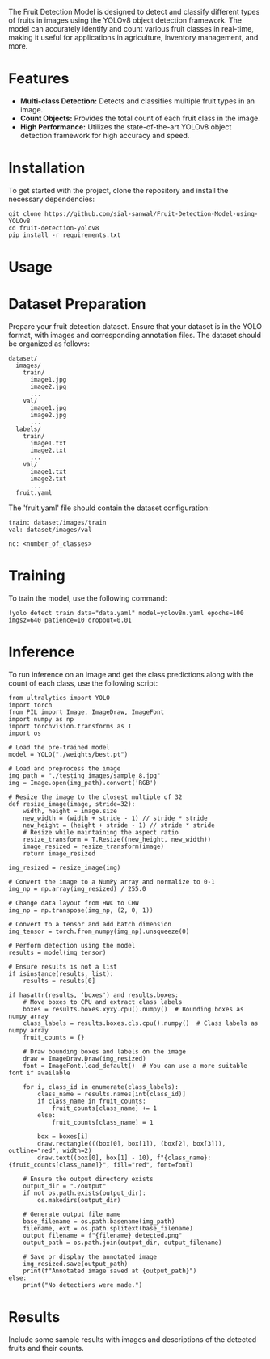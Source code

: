 The Fruit Detection Model is designed to detect and classify different types of fruits in images using the YOLOv8 object detection framework. The model can accurately identify and count various fruit classes in real-time, making it useful for applications in agriculture, inventory management, and more.
# Features
- **Multi-class Detection:** Detects and classifies multiple fruit types in an image.
- **Count Objects:** Provides the total count of each fruit class in the image.
- **High Performance:** Utilizes the state-of-the-art YOLOv8 object detection framework for high accuracy and speed.

# Installation
To get started with the project, clone the repository and install the necessary dependencies:
```
git clone https://github.com/sial-sanwal/Fruit-Detection-Model-using-YOLOv8
cd fruit-detection-yolov8
pip install -r requirements.txt
```
# Usage
# Dataset Preparation
Prepare your fruit detection dataset. Ensure that your dataset is in the YOLO format, with images and corresponding annotation files. The dataset should be organized as follows:
```
dataset/
  images/
    train/
      image1.jpg
      image2.jpg
      ...
    val/
      image1.jpg
      image2.jpg
      ...
  labels/
    train/
      image1.txt
      image2.txt
      ...
    val/
      image1.txt
      image2.txt
      ...
  fruit.yaml

```
The 'fruit.yaml' file should contain the dataset configuration:

```
train: dataset/images/train
val: dataset/images/val

nc: <number_of_classes>
```
# Training
To train the model, use the following command:
```
!yolo detect train data="data.yaml" model=yolov8n.yaml epochs=100 imgsz=640 patience=10 dropout=0.01
```
# Inference
To run inference on an image and get the class predictions along with the count of each class, use the following script:
```
from ultralytics import YOLO
import torch
from PIL import Image, ImageDraw, ImageFont
import numpy as np
import torchvision.transforms as T
import os

# Load the pre-trained model
model = YOLO("./weights/best.pt")

# Load and preprocess the image
img_path = "./testing_images/sample_8.jpg"
img = Image.open(img_path).convert('RGB')

# Resize the image to the closest multiple of 32
def resize_image(image, stride=32):
    width, height = image.size
    new_width = (width + stride - 1) // stride * stride
    new_height = (height + stride - 1) // stride * stride
    # Resize while maintaining the aspect ratio
    resize_transform = T.Resize((new_height, new_width))
    image_resized = resize_transform(image)
    return image_resized

img_resized = resize_image(img)

# Convert the image to a NumPy array and normalize to 0-1
img_np = np.array(img_resized) / 255.0

# Change data layout from HWC to CHW
img_np = np.transpose(img_np, (2, 0, 1))

# Convert to a tensor and add batch dimension
img_tensor = torch.from_numpy(img_np).unsqueeze(0)

# Perform detection using the model
results = model(img_tensor)

# Ensure results is not a list
if isinstance(results, list):
    results = results[0]

if hasattr(results, 'boxes') and results.boxes:
    # Move boxes to CPU and extract class labels
    boxes = results.boxes.xyxy.cpu().numpy()  # Bounding boxes as numpy array
    class_labels = results.boxes.cls.cpu().numpy()  # Class labels as numpy array
    fruit_counts = {}

    # Draw bounding boxes and labels on the image
    draw = ImageDraw.Draw(img_resized)
    font = ImageFont.load_default()  # You can use a more suitable font if available

    for i, class_id in enumerate(class_labels):
        class_name = results.names[int(class_id)]
        if class_name in fruit_counts:
            fruit_counts[class_name] += 1
        else:
            fruit_counts[class_name] = 1

        box = boxes[i]
        draw.rectangle(((box[0], box[1]), (box[2], box[3])), outline="red", width=2)
        draw.text((box[0], box[1] - 10), f"{class_name}: {fruit_counts[class_name]}", fill="red", font=font)

    # Ensure the output directory exists
    output_dir = "./output"
    if not os.path.exists(output_dir):
        os.makedirs(output_dir)

    # Generate output file name
    base_filename = os.path.basename(img_path)
    filename, ext = os.path.splitext(base_filename)
    output_filename = f"{filename}_detected.png"
    output_path = os.path.join(output_dir, output_filename)

    # Save or display the annotated image
    img_resized.save(output_path)
    print(f"Annotated image saved at {output_path}")
else:
    print("No detections were made.")

```

# Results
Include some sample results with images and descriptions of the detected fruits and their counts.
